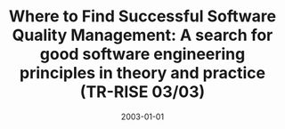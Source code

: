 ---
abstract: ''
authors:
- Johannes Unosson
- Wolfgang Zuser
- Thomas Grechenig
date: '2003-01-01'
featured: false
publication_types:
- '4'
publishDate: '2003-01-01'
title: 'Where to Find Successful Software Quality Management: A search for good software
  engineering principles in theory and practice (TR-RISE 03/03)'
url_pdf: ''
---